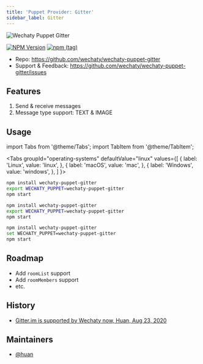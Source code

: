 ```yaml
---
title: 'Puppet Provider: Gitter'
sidebar_label: Gitter
---
```


![Wechaty Puppet Gitter](https://raw.githubusercontent.com/wechaty/wechaty-puppet-gitter/HEAD/docs/images/wechaty-puppet-gitter.png)

[![NPM Version](https://badge.fury.io/js/wechaty-puppet-gitter.svg)](https://badge.fury.io/js/wechaty-puppet-gitter)
[![npm (tag)](https://img.shields.io/npm/v/wechaty-puppet-gitter/next.svg)](https://www.npmjs.com/package/wechaty-puppet-gitter?activeTab=versions)

- Repo: <https://github.com/wechaty/wechaty-puppet-gitter>
- Support & Feedback: <https://github.com/wechaty/wechaty-puppet-gitter/issues>

## Features

1. Send & receive messages
1. Message type support: TEXT & IMAGE

## Usage

<!-- MDX import -->
import Tabs from '@theme/Tabs';
import TabItem from '@theme/TabItem';

<Tabs
  groupId="operating-systems"
  defaultValue="linux"
  values={[
    { label: 'Linux',   value: 'linux', },
    { label: 'macOS',   value: 'mac', },
    { label: 'Windows', value: 'windows', },
  ]
}>

<TabItem value="linux">

```sh
npm install wechaty-puppet-gitter
export WECHATY_PUPPET=wechaty-puppet-gitter
npm start
```

</TabItem>
<TabItem value="mac">

```sh
npm install wechaty-puppet-gitter
export WECHATY_PUPPET=wechaty-puppet-gitter
npm start
```

</TabItem>
<TabItem value="windows">

```sh
npm install wechaty-puppet-gitter
set WECHATY_PUPPET=wechaty-puppet-gitter
npm start
```

</TabItem>
</Tabs>

## Roadmap

- Add `roomList` support
- Add `roomMembers` support
- etc.

## History

- [Gitter.im is supported by Wechaty now, Huan, Aug 23, 2020](https://wechaty.js.org/2020/08/23/wechaty-puppet-gitter/)

## Maintainers

- [@huan](https://wechaty.js.org/contributors/huan)
